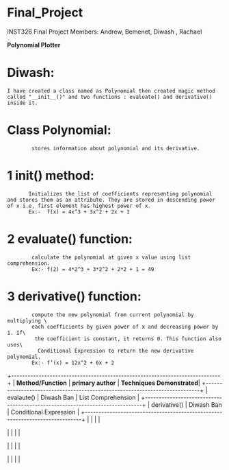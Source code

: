 # Final_Project
INST326 Final Project
    Members: Andrew,  Bemenet, Diwash , Rachael

**Polynomial Plotter**

# Diwash:
    I have created a class named as Polynomial then created magic method called "__init__()" and two functions : evaluate() and derivative() inside it.

   # Class Polynomial:  
            stores information about polynomial and its derivative.
   # 1  __init__() method:
           Initializes the list of coefficients representing polynomial and stores them as an attribute. They are stored in descending power of x i.e, first element has highest power of x.                                                                      
           Ex:-  f(x) = 4x^3 + 3x^2 + 2x + 1
   # 2 evaluate() function: 
            calculate the polynomial at given x value using list comprehension.
            Ex:- f(2) = 4*2^3 + 3*2^2 + 2*2 + 1 = 49
  # 3 derivative() function: 
            compute the new polynomial from current polynomial by multiplying \
            each coefficients by given power of x and decreasing power by 1. If\
             the coefficient is constant, it returns 0. This function also uses\
              Conditional Expression to return the new derivative polynomial.
            Ex:- f’(x) = 12x^2 + 6x + 2 








+----------------------------------------------------------------------------+
| **Method/Function**  | **primary author**   | **Techniques Demonstrated**|
+----------------------------------------------------------------------------+
|       evalaute()     |      Diwash Ban      |   List Comprehension       |
+-----------------------------------------------------------------------------+
|       derivative()   |      Diwash Ban      |    Conditional Expression  |
+-----------------------------------------------------------------------------+
|                      |                      |                            |

|                      |                      |                            |

|                      |                      |                            |

|                      |                      |                             |

